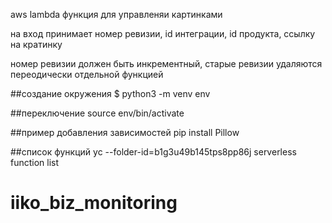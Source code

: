 

aws lambda функция для управленяи картинками

на вход принимает номер ревизии, id интеграции, id продукта, ссылку на кратинку

номер ревизии должен быть инкрементный, старые ревизии удаляются переодически отдельной функцией

##создание окружения
$ python3 -m venv env

##переключение
source env/bin/activate


##пример добавления зависимостей
pip install Pillow


##список функций
yc --folder-id=b1g3u49b145tps8pp86j  serverless function list 

# iiko_biz_monitoring
